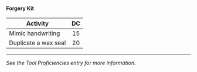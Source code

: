 #### Forgery Kit
| Activity             |  DC |
|----------------------|:---:|
| Mimic handwriting    |  15 |
| Duplicate a wax seal |  20 |

---
*See the Tool Proficiencies entry for more information.*